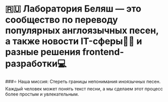 # 🇷🇺 Лаборатория Беляш — это сообщество по переводу популярных англоязычных песен, а также новости IT-сферы👨‍💻 и разные решения frontend-разработки💻 
###⭐ Наша миссия:
Стереть границы непонимания иноязычных песен. Каждый человек может понять текст песни, а мы сделаем этот процесс более простым и увлекательным. 
